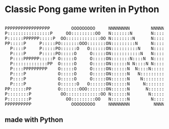 # Classic Pong game writen in Python                           

                                                                              
<pre>                                                                                   
PPPPPPPPPPPPPPPPP        OOOOOOOOO     NNNNNNNN        NNNNNNNN        GGGGGGGGGGGGG
P::::::::::::::::P     OO:::::::::OO   N:::::::N       N::::::N     GGG::::::::::::G
P::::::PPPPPP:::::P  OO:::::::::::::OO N::::::::N      N::::::N   GG:::::::::::::::G
PP:::::P     P:::::PO:::::::OOO:::::::ON:::::::::N     N::::::N  G:::::GGGGGGGG::::G
  P::::P     P:::::PO::::::O   O::::::ON::::::::::N    N::::::N G:::::G       GGGGGG
  P::::P     P:::::PO:::::O     O:::::ON:::::::::::N   N::::::NG:::::G              
  P::::PPPPPP:::::P O:::::O     O:::::ON:::::::N::::N  N::::::NG:::::G              
  P:::::::::::::PP  O:::::O     O:::::ON::::::N N::::N N::::::NG:::::G    GGGGGGGGGG
  P::::PPPPPPPPP    O:::::O     O:::::ON::::::N  N::::N:::::::NG:::::G    G::::::::G
  P::::P            O:::::O     O:::::ON::::::N   N:::::::::::NG:::::G    GGGGG::::G
  P::::P            O:::::O     O:::::ON::::::N    N::::::::::NG:::::G        G::::G
  P::::P            O::::::O   O::::::ON::::::N     N:::::::::N G:::::G       G::::G
PP::::::PP          O:::::::OOO:::::::ON::::::N      N::::::::N  G:::::GGGGGGGG::::G
P::::::::P           OO:::::::::::::OO N::::::N       N:::::::N   GG:::::::::::::::G
P::::::::P             OO:::::::::OO   N::::::N        N::::::N     GGG::::::GGG:::G
PPPPPPPPPP               OOOOOOOOO     NNNNNNNN         NNNNNNN        GGGGGG   GGGG
</pre>
                                                                                    
                                                                                                                                                                     
                                                                                
<h2>made with Python</h2>

                         

